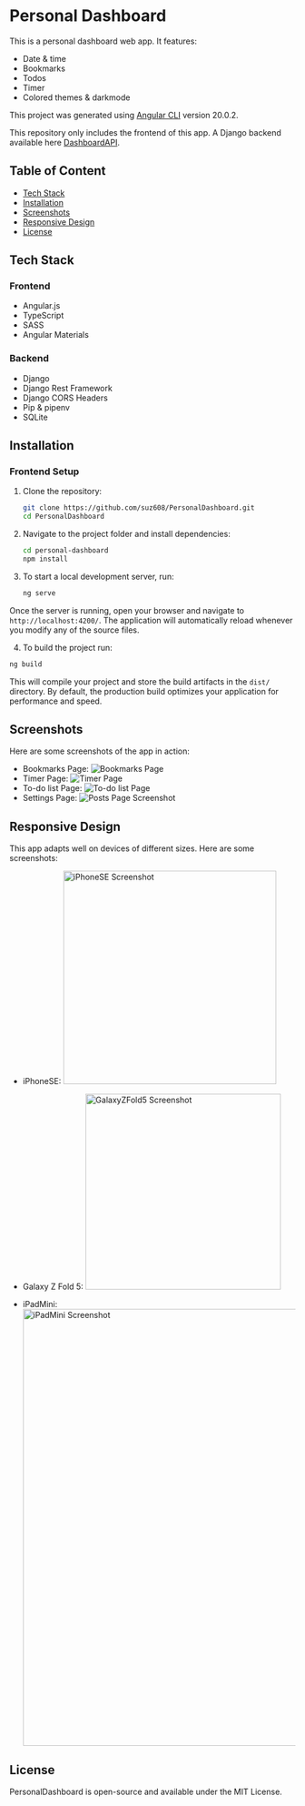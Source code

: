 # Personal Dashboard
This is a personal dashboard web app. It features:
- Date & time
- Bookmarks
- Todos
- Timer
- Colored themes & darkmode

This project was generated using [Angular CLI](https://github.com/angular/angular-cli) version 20.0.2.

This repository only includes the frontend of this app. A Django backend available here [DashboardAPI](https://github.com/suz608/DashboardAPI).

## Table of Content
- [Tech Stack](#tech-stack)
- [Installation](#Installation)
- [Screenshots](#screenshots)
- [Responsive Design](#responsive-design)
- [License](#license)

## Tech Stack
### Frontend
- Angular.js
- TypeScript
- SASS
- Angular Materials
### Backend
- Django
- Django Rest Framework
- Django CORS Headers
- Pip & pipenv
- SQLite

## Installation
### Frontend Setup

1. Clone the repository:
    ```bash
    git clone https://github.com/suz608/PersonalDashboard.git
    cd PersonalDashboard

2. Navigate to the project folder and install dependencies:
    ```bash
    cd personal-dashboard
    npm install
    ```
3. To start a local development server, run:

    ```bash
    ng serve
    ```

Once the server is running, open your browser and navigate to `http://localhost:4200/`. The application will automatically reload whenever you modify any of the source files.

4. To build the project run:

```bash
ng build
```

This will compile your project and store the build artifacts in the `dist/` directory. By default, the production build optimizes your application for performance and speed.

## Screenshots
Here are some screenshots of the app in action:
- Bookmarks Page:
  ![Bookmarks Page](AppPhotos/bookmarks.png)
- Timer Page:
  ![Timer Page](AppPhotos/timer.png)
- To-do list Page:
  ![To-do list Page](AppPhotos/todolist.png)
- Settings Page:
  ![Posts Page Screenshot](AppPhotos/settings.png)

## Responsive Design
This app adapts well on devices of different sizes. Here are some screenshots:

- iPhoneSE:
  <img src="AppPhotos/iPhoneSE.png" alt="iPhoneSE Screenshot" style="width:375px; height: auto;">
  
- Galaxy Z Fold 5:
  <img src="AppPhotos/GalaxyZFold5.png" alt="GalaxyZFold5 Screenshot" style="width: 344px; height: auto;">

- iPadMini:
  <img src="AppPhotos/iPadMini.png" alt="iPadMini Screenshot" style="width: 768px; height: auto;">

## License
PersonalDashboard is open-source and available under the MIT License.
